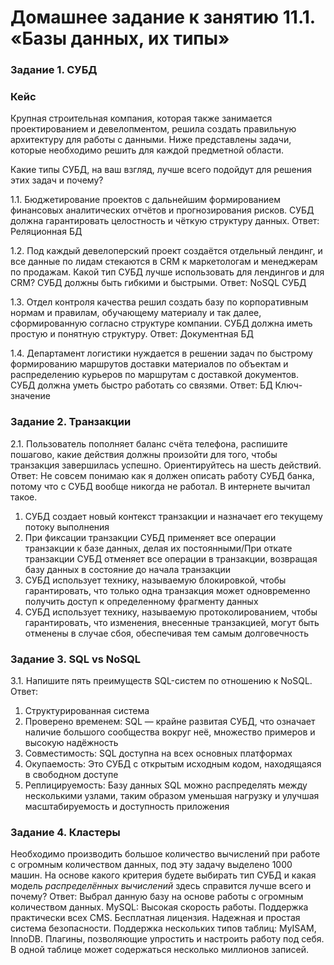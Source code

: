 # Домашнее задание к занятию 11.1. «Базы данных, их типы»
### Задание 1. СУБД

### Кейс
Крупная строительная компания, которая также занимается проектированием и девелопментом, решила создать 
правильную архитектуру для работы с данными. Ниже представлены задачи, которые необходимо решить для
каждой предметной области. 

Какие типы СУБД, на ваш взгляд, лучше всего подойдут для решения этих задач и почему? 
 
1.1. Бюджетирование проектов с дальнейшим формированием финансовых аналитических отчётов и прогнозирования рисков.
СУБД должна гарантировать целостность и чёткую структуру данных.
Ответ: Реляционная БД

1.2. Под каждый девелоперский проект создаётся отдельный лендинг, и все данные по лидам стекаются в CRM к 
маркетологам и менеджерам по продажам. Какой тип СУБД лучше использовать для лендингов и для CRM? 
СУБД должны быть гибкими и быстрыми.
Ответ: NoSQL СУБД

1.3. Отдел контроля качества решил создать базу по корпоративным нормам и правилам, обучающему материалу 
и так далее, сформированную согласно структуре компании. СУБД должна иметь простую и понятную структуру.
Ответ: Документная БД

1.4. Департамент логистики нуждается в решении задач по быстрому формированию маршрутов доставки материалов 
по объектам и распределению курьеров по маршрутам с доставкой документов. СУБД должна уметь быстро работать
со связями.
Ответ: БД Ключ-значение

### Задание 2. Транзакции

2.1. Пользователь пополняет баланс счёта телефона, распишите пошагово, какие действия должны произойти для того, чтобы 
транзакция завершилась успешно. Ориентируйтесь на шесть действий.
Ответ: Не совсем понимаю как я должен описать работу СУБД банка, потому что с СУБД вообще никогда не работал. В интернете вычитал такое.
1. СУБД создает новый контекст транзакции и назначает его текущему потоку выполнения
2. При фиксации транзакции СУБД применяет все операции транзакции к базе данных, делая их постоянными/При откате транзакции СУБД отменяет все операции в транзакции, возвращая базу данных в состояние до начала транзакции
3. СУБД использует технику, называемую блокировкой, чтобы гарантировать, что только одна транзакция может одновременно получить доступ к определенному фрагменту данных
4. СУБД использует технику, называемую протоколированием, чтобы гарантировать, что изменения, внесенные транзакцией, могут быть отменены в случае сбоя, обеспечивая тем самым долговечность

### Задание 3. SQL vs NoSQL

3.1. Напишите пять преимуществ SQL-систем по отношению к NoSQL. 
Ответ:
1. Структурированная система
2. Проверено временем: SQL — крайне развитая СУБД, что означает наличие большого сообщества вокруг неё, множество примеров и высокую надёжность
3. Совместимость: SQL доступна на всех основных платформах
4. Окупаемость: Это СУБД с открытым исходным кодом, находящаяся в свободном доступе
5. Реплицируемость: Базу данных SQL можно распределять между несколькими узлами, таким образом уменьшая нагрузку и улучшая масштабируемость и доступность приложения

### Задание 4. Кластеры

Необходимо производить большое количество вычислений при работе с огромным количеством данных, под эту задачу 
выделено 1000 машин. 
На основе какого критерия будете выбирать тип СУБД и какая модель *распределённых вычислений* 
здесь справится лучше всего и почему?
Ответ: 
 Выбрал данную базу на основе работы с огромным количеством данных.
    MySQL:
    Высокая скорость работы.
    Поддержка практически всех CMS.
    Бесплатная лицензия.
    Надежная и простая система безопасности.
    Поддержка нескольких типов таблиц: MyISAM, InnoDB.
    Плагины, позволяющие упростить и настроить работу под себя.
    В одной таблице может содержаться несколько миллионов записей.

